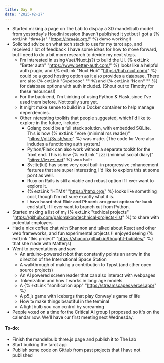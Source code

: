 ```yaml
---
title: Day 9
date: '2025-02-27'
---
```


- Started making a page on The Lab to display a 3D mandelbulb model from yesterday's Houdini session (haven't published it yet but I got a {% extLink "three.js" "https://threejs.org/" %} demo working!)
- Solicited advice on what tech stack to use for my tarot app, and received a lot of feedback. I have some ideas for how to move forward, but I need to do a bit more research to decide my next steps.
  - I'm interested in using Vue(/Nuxt.js?) to build the UI. {% extLink "Better auth" "https://www.better-auth.com/" %} looks like a helpful auth plugin, and {% extLink "Nuxt Hub" "https://hub.nuxt.com/" %} could be a good hosting option as it also provides a database. There are also {% extLink "Supabase" "" %} and {% extLink "Neon" "" %} for database options with auth included. (Shout out to Timothy for these resources!)
  - For the back end, I'm thinking of using Python & Flask, since I've used them before. Not totally sure yet.
  - It might make sense to build in a Docker container to help manage dependencies.
  - Other interesting toolkits that people suggested, which I'd like to explore in the future, include:
    - Golang could be a full stack solution, with embedded SQLite. This is how {% extLink "Vore (minimal rss reader)" "https://git.j3s.sh/vore" %} was made. (The code for Vore also includes a functioning auth system.)
    - Python/Flask can also work without a separate toolkit for the front end. This is how {% extLink "izzzi (minimal social diary)" "https://izzzzi.net" %} was built.
    - Svelte(kit) has some very cool built-in progressive enhancement features that are super interesting, I'd like to explore this at some point as well.
    - Ruby on Rails is still a viable and robust option if I ever want to explore it.
    - {% extLink "HTMX" "https://htmx.org/" %} looks like something cool, though I'm not sure exactly what it is.
    - I have heard that Elixir and Phoenix are great options for back-end stuff, if I ever want to branch out from Python.
- Started making a list of my {% extLink "techical projects" "https://github.com/palomakop/technical-projects-list" %} to share with potential employers
- Had a nice coffee chat with Shannon and talked about React and other web frameworks, and fun experimental projects (I enjoyed seeing {% extLink "this project" "https://shacon.github.io/thought-bubbles/" %} that she made with Matter.js)
- Went to presentations and saw:
  - An arduino-powered robot that constantly points an arrow in the direction of the International Space Station
  - A walkthrough of making a contribution to Typst (and other open source projects)
  - An AI powered screen reader that can also interact with webpages
  - Tokenization and how it works in language models
  - A {% extLink "sonification app" "https://streamscapes.vercel.app/" %}
  - A p5.js game with icebergs that play Conway's game of life
  - How to make things beautiful in the terminal
  - A light bulb you can control by screaming
- People voted on a time for the Critical AI group I proposed, so it's on the calendar now. We'll have our first meeting next Wednesday.

#### To-do:

- Finish the mandelbulb three.js page and publish it to The Lab
- Start building the tarot app
- Publish some code on Github from past projects that I have not published
